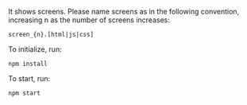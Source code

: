 It shows screens. Please name screens as in the following convention, increasing n as the number of screens increases:
```
screen_{n}.[html|js|css]
```
To initialize, run:
```
npm install
```
To start, run:
```
npm start
```
